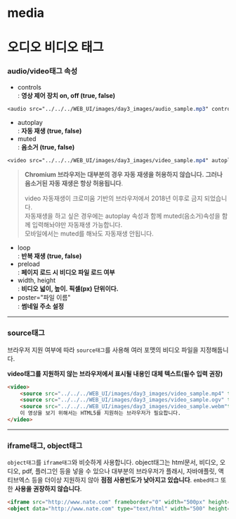 # media

# 오디오 비디오 태그

### audio/video태그 속성

- controls  
: **영상 제어 장치 on, off (true, false)**

```css
<audio src="../../../WEB_UI/images/day3_images/audio_sample.mp3" controls></audio>
```

- autoplay  
: **자동 재생 (true, false)**
- muted  
: **음소거 (true, false)**

```css
<video src="../../../WEB_UI/images/day3_images/video_sample.mp4" autoplay muted></video>
```

> **Chromium 브라우저는 대부분의 경우 자동 재생을 허용하지 않습니다. 그러나 음소거된 자동 재생은 항상 허용됩니다**.
> 
> 
> video 자동재생이 크로미움 기반의 브라우저에서 2018년 이후로 금지 되었습니다.  
> 자동재생을 하고 싶은 경우에는 autoplay 속성과 함께 muted(음소거)속성을 함께 입력해놔야만 자동재생 가능합니다.  
> 모바일에서는 muted를 해놔도 자동재생 안됩니다.  
> 
- loop  
: **반복 재생 (true, false)**
- preload  
: **페이지 로드 시 비디오 파일 로드 여부**
- width, height  
: **비디오 넓이, 높이. 픽셀(px) 단위이다.**
- poster="파일 이름"  
: **썸네일 주소 설정**

---

### source태그

브라우저 지원 여부에 따라 `source태그`를 사용해 여러 포맷의 비디오 파일을 지정해둡니다.  

**video태그를 지원하지 않는 브라우저에서 표시될 내용인 대체 텍스트(필수 입력 권장)**

```html
<video>
    <source src="../../../WEB_UI/images/day3_images/video_sample.mp4" type="video/mp4">
    <source src="../../../WEB_UI/images/day3_images/video_sample.ogv" type="video/ogg">
    <source src="../../../WEB_UI/images/day3_images/video_sample.webm"type="video/webm">
    이 영상을 보기 위해서는 HTML5를 지원하는 브라우저가 필요합니다.
</video>
```

---

### iframe태그, object태그

`object태그`를 `iframe태그`와 비슷하게 사용합니다. object태그는 html문서, 비디오, 오디오, pdf, 플러그인 등을 넣을 수 있으나 대부분의 브라우저가 플래시, 자바애플릿, 액티브엑스 등을 더이상 지원하지 않아 **점점 사용빈도가 낮아지고 있습니다**. `embed태그` 또한 **사용을 권장하지 않습니다**.   

```html
<iframe src="http://www.nate.com" frameborder="0" width="500px" height="500px"></iframe>
<object data="http://www.nate.com" type="text/html" width="500" height="500"></object>
```

